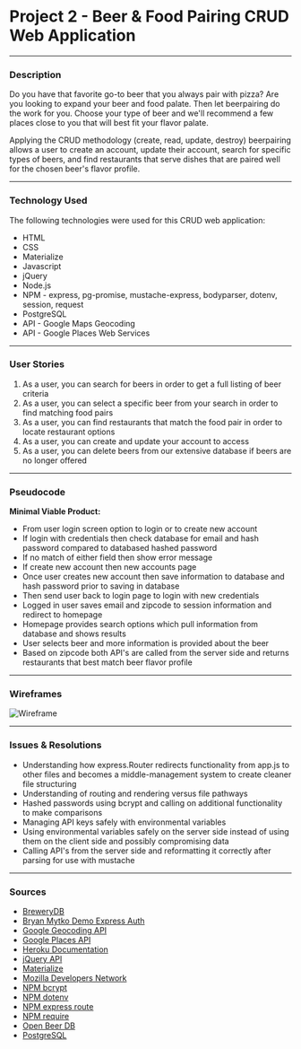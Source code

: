 # Project 2 - Beer & Food Pairing CRUD Web Application

---

### Description
Do you have that favorite go-to beer that you always pair with pizza? Are you looking to expand your beer and food palate. Then let beerpairing do the work for you. Choose your type of beer and we'll recommend a few places close to you that will best fit your flavor palate.

Applying the CRUD methodology (create, read, update, destroy) beerpairing allows a user to create an account, update their account, search for specific types of beers, and find restaurants that serve dishes that are paired well for the chosen beer's flavor profile. 

---

### Technology Used
The following technologies were used for this CRUD web application:

* HTML
* CSS
* Materialize
* Javascript
* jQuery
* Node.js
* NPM - express, pg-promise, mustache-express, bodyparser, dotenv, session, request
* PostgreSQL 
* API - Google Maps Geocoding 
* API - Google Places Web Services

---

### User Stories
1. As a user, you can search for beers in order to get a full listing of beer criteria
2. As a user, you can select a specific beer from your search in order to find matching food pairs
3. As a user, you can find restaurants that match the food pair in order to locate restaurant options
4. As a user, you can create and update your account to access
5. As a user, you can delete beers from our extensive database if beers are no longer offered

---

### Pseudocode
**Minimal Viable Product:**

* From user login screen option to login or to create new account
* If login with credentials then check database for email and hash password compared to databased hashed password
* If no match of either field then show error message
* If create new account then new accounts page
* Once user creates new account then save information to database and hash password prior to saving in database
* Then send user back to login page to login with new credentials
* Logged in user saves email and zipcode to session information and redirect to homepage
* Homepage provides search options which pull information from database and shows results
* User selects beer and more information is provided about the beer
* Based on zipcode both API's are called from the server side and returns restaurants that best match beer flavor profile

---

### Wireframes

![Wireframe](http://i.imgur.com/GPRsA1Z.png)

---

### Issues & Resolutions

* Understanding how express.Router redirects functionality from app.js to other files and becomes a middle-management system to create cleaner file structuring
* Understanding of routing and rendering versus file pathways
* Hashed passwords using bcrypt and calling on additional functionality to make comparisons
* Managing API keys safely with environmental variables
* Using environmental variables safely on the server side instead of using them on the client side and possibly compromising data
* Calling API's from the server side and reformatting it correctly after parsing for use with mustache

---

### Sources

* [BreweryDB](http://www.brewerydb.com/)
* [Bryan Mytko Demo Express Auth](https://github.com/bryanmytko/demo-express-auth)
* [Google Geocoding API](https://developers.google.com/maps/documentation/javascript/geocoding)
* [Google Places API](https://developers.google.com/places/)
* [Heroku Documentation](https://devcenter.heroku.com/)
* [jQuery API](http://api.jquery.com/)
* [Materialize](http://materializecss.com/)
* [Mozilla Developers Network](https://developer.mozilla.org/en-US/docs/Web/JavaScript)
* [NPM bcrypt](https://www.npmjs.com/package/bcrypt)
* [NPM dotenv](https://www.npmjs.com/package/dotenv)
* [NPM express route](https://www.npmjs.com/package/express-route)
* [NPM require](https://www.npmjs.com/package/request)
* [Open Beer DB](https://openbeerdb.com/)
* [PostgreSQL](https://www.postgresql.org/docs/)

